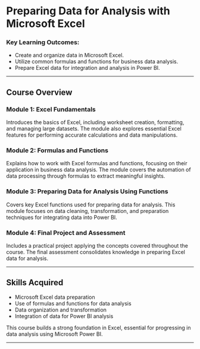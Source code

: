 # Preparing Data for Analysis with Microsoft Excel  

### Key Learning Outcomes:
- Create and organize data in Microsoft Excel.
- Utilize common formulas and functions for business data analysis.
- Prepare Excel data for integration and analysis in Power BI.

---

## Course Overview

### Module 1: **Excel Fundamentals**  
Introduces the basics of Excel, including worksheet creation, formatting, and managing large datasets. The module also explores essential Excel features for performing accurate calculations and data manipulations.

### Module 2: **Formulas and Functions**  
Explains how to work with Excel formulas and functions, focusing on their application in business data analysis. The module covers the automation of data processing through formulas to extract meaningful insights.

### Module 3: **Preparing Data for Analysis Using Functions**  
Covers key Excel functions used for preparing data for analysis. This module focuses on data cleaning, transformation, and preparation techniques for integrating data into Power BI.

### Module 4: **Final Project and Assessment**  
Includes a practical project applying the concepts covered throughout the course. The final assessment consolidates knowledge in preparing Excel data for analysis.

---

## Skills Acquired
- Microsoft Excel data preparation
- Use of formulas and functions for data analysis
- Data organization and transformation
- Integration of data for Power BI analysis

This course builds a strong foundation in Excel, essential for progressing in data analysis using Microsoft Power BI.

---

